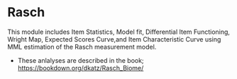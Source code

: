 # Rasch
This module includes Item Statistics, Model fit, Differential Item Functioning, Wright Map, Expected Scores Curve,and Item Characteristic Curve using MML estimation of the Rasch measurement model.

* These anlalyses are described in the book;
https://bookdown.org/dkatz/Rasch_Biome/
